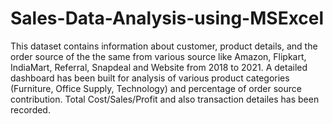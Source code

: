 # Sales-Data-Analysis-using-MSExcel
This dataset contains information about customer, product details, and the order source of the the same from various source like Amazon, Flipkart, IndiaMart, Referral, Snapdeal and Website from 2018 to 2021.
A detailed dashboard has been built for analysis of various product categories (Furniture, Office Supply, Technology) and percentage of order source contribution.
Total Cost/Sales/Profit and also transaction detailes has been recorded.
